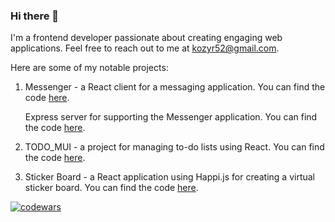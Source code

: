 ### Hi there 👋

I'm a frontend developer passionate about creating engaging web applications. Feel free to reach out to me at [kozyr52@gmail.com](mailto:kozyr52@gmail.com).

Here are some of my notable projects:

1. Messenger - a React client for a messaging application. You can find the code [here](https://github.com/RomanovViacheslav/Messenger_client).

   Express server for supporting the Messenger application. You can find the code [here](https://github.com/RomanovViacheslav/serverSN).

2. TODO_MUI - a project for managing to-do lists using React. You can find the code [here](https://github.com/RomanovViacheslav/TODO_MUI).

3. Sticker Board - a React application using Happi.js for creating a virtual sticker board. You can find the code [here](https://github.com/RomanovViacheslav/Sticker_Board).



[![codewars](https://www.codewars.com/users/Romanov%20Viacheslav/badges/small)](https://www.codewars.com/users/Romanov%20Viacheslav)

<!--
**RomanovViacheslav/RomanovViacheslav** is a ✨ _special_ ✨ repository because its `README.md` (this file) appears on your GitHub profile.

Here are some ideas to get you started:

- 🔭 I’m currently working on ...
- 🌱 I’m currently learning ...
- 👯 I’m looking to collaborate on ...
- 🤔 I’m looking for help with ...
- 💬 Ask me about ...
- 📫 How to reach me: ...
- 😄 Pronouns: ...
- ⚡ Fun fact: ...
-->
